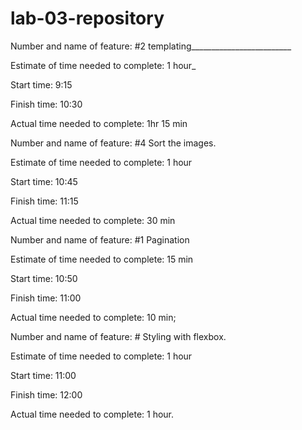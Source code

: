 # lab-03-repository

Number and name of feature: #2 templating_________________________

Estimate of time needed to complete: 1 hour_

Start time: 9:15

Finish time: 10:30

Actual time needed to complete: 1hr 15 min




Number and name of feature: #4 Sort the images.

Estimate of time needed to complete: 1 hour

Start time: 10:45

Finish time: 11:15

Actual time needed to complete: 30 min



Number and name of feature: #1 Pagination

Estimate of time needed to complete: 15 min

Start time: 10:50

Finish time: 11:00

Actual time needed to complete: 10 min;




Number and name of feature: # Styling with flexbox.

Estimate of time needed to complete: 1 hour

Start time: 11:00

Finish time: 12:00

Actual time needed to complete: 1 hour.